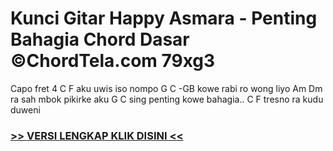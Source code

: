 
 # Kunci Gitar Happy Asmara - Penting Bahagia Chord Dasar ©ChordTela.com 79xg3


Capo fret 4 C F aku uwis iso nompo G C -GB kowe rabi ro wong liyo Am Dm ra sah mbok pikirke aku G C sing penting kowe bahagia.. C F tresno ra kudu duweni

###  <a href="https://shortlighzx.web.app?sq=Kunci Gitar Happy Asmara - Penting Bahagia Chord Dasar ©ChordTela.com"> >> VERSI LENGKAP KLIK DISINI << </a>
